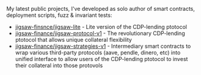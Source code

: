 My latest public projects, I've developed as solo author of smart contracts, deployment scripts, fuzz & invariant tests:

- [jigsaw-finsnce/jigsaw-lite](https://github.com/jigsaw-finance/jigsaw-lite) - Lite version of the CDP-lending ptotocol
- [jigsaw-finance/jigsaw-protocol-v1](https://github.com/jigsaw-finance/jigsaw-protocol-v1) - The revolutionary CDP-lending ptotocol that allows unique collateral flexibility
- [jigsaw-finance/jigsaw-strategies-v1](https://github.com/jigsaw-finance/jigsaw-strategies-v1) - Intermediary smart contracts to wrap various third-party protocols (aave, pendle, dinero, etc) into unified interface to allow users of the CDP-lending ptotocol to invest their collateral into those protovols

